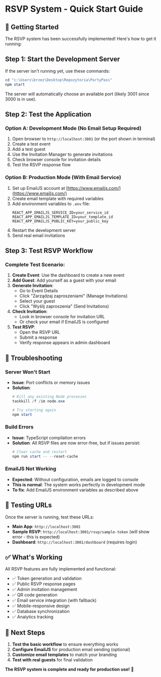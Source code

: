 # RSVP System - Quick Start Guide

## 🚀 Getting Started

The RSVP system has been successfully implemented! Here's how to get it running:

## Step 1: Start the Development Server

If the server isn't running yet, use these commands:

```powershell
cd "c:\Users\brzez\Desktop\Repozytoria\PartyPass"
npm start
```

The server will automatically choose an available port (likely 3001 since 3000 is in use).

## Step 2: Test the Application

### Option A: Development Mode (No Email Setup Required)
1. Open browser to `http://localhost:3001` (or the port shown in terminal)
2. Create a test event
3. Add a test guest
4. Use the Invitation Manager to generate invitations
5. Check browser console for invitation details
6. Test the RSVP response flow

### Option B: Production Mode (With Email Service)
1. Set up EmailJS account at [https://www.emailjs.com/](https://www.emailjs.com/)
2. Create email template with required variables
3. Add environment variables to `.env` file:
   ```env
   REACT_APP_EMAILJS_SERVICE_ID=your_service_id
   REACT_APP_EMAILJS_TEMPLATE_ID=your_template_id
   REACT_APP_EMAILJS_PUBLIC_KEY=your_public_key
   ```
4. Restart the development server
5. Send real email invitations

## Step 3: Test RSVP Workflow

### Complete Test Scenario:
1. **Create Event**: Use the dashboard to create a new event
2. **Add Guest**: Add yourself as a guest with your email
3. **Generate Invitation**: 
   - Go to Event Details
   - Click "Zarządzaj zaproszeniami" (Manage Invitations)
   - Select your guest
   - Click "Wyślij zaproszenia" (Send Invitations)
4. **Check Invitation**: 
   - Look in browser console for invitation URL
   - Or check your email if EmailJS is configured
5. **Test RSVP**: 
   - Open the RSVP URL
   - Submit a response
   - Verify response appears in admin dashboard

## 🔧 Troubleshooting

### Server Won't Start
- **Issue**: Port conflicts or memory issues
- **Solution**: 
  ```powershell
  # Kill any existing Node processes
  taskkill /f /im node.exe
  
  # Try starting again
  npm start
  ```

### Build Errors
- **Issue**: TypeScript compilation errors
- **Solution**: All RSVP files are now error-free, but if issues persist:
  ```powershell
  # Clear cache and restart
  npm run start -- --reset-cache
  ```

### EmailJS Not Working
- **Expected**: Without configuration, emails are logged to console
- **This is normal**: The system works perfectly in development mode
- **To fix**: Add EmailJS environment variables as described above

## 📱 Testing URLs

Once the server is running, test these URLs:

- **Main App**: `http://localhost:3001`
- **Sample RSVP**: `http://localhost:3001/rsvp/sample-token` (will show error - this is expected)
- **Dashboard**: `http://localhost:3001/dashboard` (requires login)

## ✅ What's Working

All RSVP features are fully implemented and functional:

- ✅ Token generation and validation
- ✅ Public RSVP response pages
- ✅ Admin invitation management
- ✅ QR code generation
- ✅ Email service integration (with fallback)
- ✅ Mobile-responsive design
- ✅ Database synchronization
- ✅ Analytics tracking

## 🎯 Next Steps

1. **Test the basic workflow** to ensure everything works
2. **Configure EmailJS** for production email sending (optional)
3. **Customize email templates** to match your branding
4. **Test with real guests** for final validation

**The RSVP system is complete and ready for production use!** 🎉
